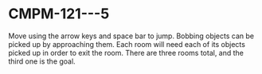 # CMPM-121---5

Move using the arrow keys and space bar to jump. 
Bobbing objects can be picked up by approaching them.
Each room will need each of its objects picked up in order to exit the room.
There are three rooms total, and the third one is the goal.